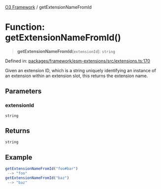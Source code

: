 [O3 Framework](../API.md) / getExtensionNameFromId

# Function: getExtensionNameFromId()

> **getExtensionNameFromId**(`extensionId`): `string`

Defined in: [packages/framework/esm-extensions/src/extensions.ts:170](https://github.com/openmrs/openmrs-esm-core/blob/main/packages/framework/esm-extensions/src/extensions.ts#L170)

Given an extension ID, which is a string uniquely identifying
an instance of an extension within an extension slot, this
returns the extension name.

## Parameters

### extensionId

`string`

## Returns

`string`

## Example

```js
getExtensionNameFromId("foo#bar")
 --> "foo"
getExtensionNameFromId("baz")
 --> "baz"
```
